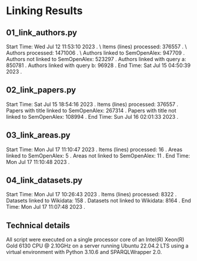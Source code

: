 # Linking Results

## 01_link_authors.py

Start Time: Wed Jul 12 11:53:10 2023 . \\
Items (lines) processed: 376557 . \\
Authors processed: 1471006 . \\
Authors linked to SemOpenAlex: 947709 .
Authors not linked to SemOpenAlex: 523297 .
Authors linked with query a: 850781 .
Authors linked with query b: 96928 .
End Time: Sat Jul 15 04:50:39 2023 .

## 02_link_papers.py

Start Time: Sat Jul 15 18:54:16 2023 .
Items (lines) processed: 376557 .
Papers with title linked to SemOpenAlex: 267314 .
Papers with title not linked to SemOpenAlex: 108994 .
End Time: Sun Jul 16 02:01:33 2023 .

## 03_link_areas.py

Start Time: Mon Jul 17 11:10:47 2023 .
Items (lines) processed: 16 .
Areas linked to SemOpenAlex: 5 .
Areas not linked to SemOpenAlex: 11 .
End Time: Mon Jul 17 11:10:48 2023 .

## 04_link_datasets.py

Start Time: Mon Jul 17 10:26:43 2023 .
Items (lines) processed: 8322 .
Datasets linked to Wikidata: 158 .
Datasets not linked to Wikidata: 8164 .
End Time: Mon Jul 17 11:07:48 2023 .


## Technical details 

All script were executed on a single processor core of an Intel(R) Xeon(R) Gold 6130 CPU @ 2.10GHz on a server running Ubuntu 22.04.2 LTS
using a virtual environment with Python 3.10.6 and SPARQLWrapper 2.0.
